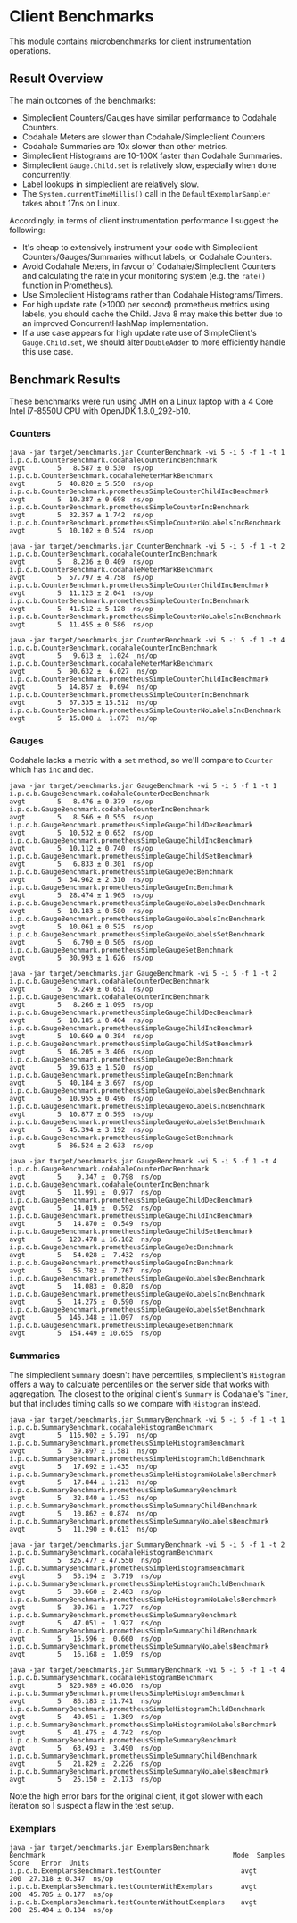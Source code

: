 # Client Benchmarks

This module contains microbenchmarks for client instrumentation operations.

## Result Overview

The main outcomes of the benchmarks:
* Simpleclient Counters/Gauges have similar performance to Codahale Counters.
* Codahale Meters are slower than Codahale/Simpleclient Counters
* Codahale Summaries are 10x slower than other metrics.
* Simpleclient Histograms are 10-100X faster than Codahale Summaries.
* Simpleclient `Gauge.Child.set` is relatively slow, especially when done concurrently.
* Label lookups in simpleclient are relatively slow.
* The `System.currentTimeMillis()` call in the `DefaultExemplarSampler` takes about 17ns on Linux.

Accordingly, in terms of client instrumentation performance I suggest the following:
* It's cheap to extensively instrument your code with Simpleclient Counters/Gauges/Summaries without labels, or Codahale Counters.
* Avoid Codahale Meters, in favour of Codahale/Simpleclient Counters and calculating the rate in your monitoring system (e.g. the `rate()` function in Prometheus).
* Use Simpleclient Histograms rather than Codahale Histograms/Timers.
* For high update rate (&gt;1000 per second) prometheus metrics using labels, you should cache the Child. Java 8 may make this better due to an improved ConcurrentHashMap implementation.
* If a use case appears for high update rate use of SimpleClient's `Gauge.Child.set`, we should alter `DoubleAdder` to more efficiently handle this use case.

## Benchmark Results

These benchmarks were run using JMH on a Linux laptop with a 4 Core Intel i7-8550U CPU with OpenJDK 1.8.0_292-b10.

### Counters
    java -jar target/benchmarks.jar CounterBenchmark -wi 5 -i 5 -f 1 -t 1
    i.p.c.b.CounterBenchmark.codahaleCounterIncBenchmark                    avgt        5   8.587 ± 0.530  ns/op
    i.p.c.b.CounterBenchmark.codahaleMeterMarkBenchmark                     avgt        5  40.820 ± 5.550  ns/op
    i.p.c.b.CounterBenchmark.prometheusSimpleCounterChildIncBenchmark       avgt        5  10.387 ± 0.698  ns/op
    i.p.c.b.CounterBenchmark.prometheusSimpleCounterIncBenchmark            avgt        5  32.357 ± 1.742  ns/op
    i.p.c.b.CounterBenchmark.prometheusSimpleCounterNoLabelsIncBenchmark    avgt        5  10.102 ± 0.524  ns/op

    java -jar target/benchmarks.jar CounterBenchmark -wi 5 -i 5 -f 1 -t 2
    i.p.c.b.CounterBenchmark.codahaleCounterIncBenchmark                    avgt        5   8.236 ± 0.409  ns/op
    i.p.c.b.CounterBenchmark.codahaleMeterMarkBenchmark                     avgt        5  57.797 ± 4.758  ns/op
    i.p.c.b.CounterBenchmark.prometheusSimpleCounterChildIncBenchmark       avgt        5  11.123 ± 2.041  ns/op
    i.p.c.b.CounterBenchmark.prometheusSimpleCounterIncBenchmark            avgt        5  41.512 ± 5.128  ns/op
    i.p.c.b.CounterBenchmark.prometheusSimpleCounterNoLabelsIncBenchmark    avgt        5  11.455 ± 0.586  ns/op

    java -jar target/benchmarks.jar CounterBenchmark -wi 5 -i 5 -f 1 -t 4
    i.p.c.b.CounterBenchmark.codahaleCounterIncBenchmark                    avgt        5   9.613 ±  1.024  ns/op
    i.p.c.b.CounterBenchmark.codahaleMeterMarkBenchmark                     avgt        5  90.632 ±  6.027  ns/op
    i.p.c.b.CounterBenchmark.prometheusSimpleCounterChildIncBenchmark       avgt        5  14.857 ±  0.694  ns/op
    i.p.c.b.CounterBenchmark.prometheusSimpleCounterIncBenchmark            avgt        5  67.335 ± 15.512  ns/op
    i.p.c.b.CounterBenchmark.prometheusSimpleCounterNoLabelsIncBenchmark    avgt        5  15.808 ±  1.073  ns/op

### Gauges

Codahale lacks a metric with a `set` method, so we'll compare to `Counter` which has `inc` and `dec`.

    java -jar target/benchmarks.jar GaugeBenchmark -wi 5 -i 5 -f 1 -t 1
    i.p.c.b.GaugeBenchmark.codahaleCounterDecBenchmark                  avgt        5   8.476 ± 0.379  ns/op
    i.p.c.b.GaugeBenchmark.codahaleCounterIncBenchmark                  avgt        5   8.566 ± 0.555  ns/op
    i.p.c.b.GaugeBenchmark.prometheusSimpleGaugeChildDecBenchmark       avgt        5  10.532 ± 0.652  ns/op
    i.p.c.b.GaugeBenchmark.prometheusSimpleGaugeChildIncBenchmark       avgt        5  10.112 ± 0.740  ns/op
    i.p.c.b.GaugeBenchmark.prometheusSimpleGaugeChildSetBenchmark       avgt        5   6.833 ± 0.301  ns/op
    i.p.c.b.GaugeBenchmark.prometheusSimpleGaugeDecBenchmark            avgt        5  34.962 ± 2.310  ns/op
    i.p.c.b.GaugeBenchmark.prometheusSimpleGaugeIncBenchmark            avgt        5  28.474 ± 1.965  ns/op
    i.p.c.b.GaugeBenchmark.prometheusSimpleGaugeNoLabelsDecBenchmark    avgt        5  10.183 ± 0.580  ns/op
    i.p.c.b.GaugeBenchmark.prometheusSimpleGaugeNoLabelsIncBenchmark    avgt        5  10.061 ± 0.525  ns/op
    i.p.c.b.GaugeBenchmark.prometheusSimpleGaugeNoLabelsSetBenchmark    avgt        5   6.790 ± 0.505  ns/op
    i.p.c.b.GaugeBenchmark.prometheusSimpleGaugeSetBenchmark            avgt        5  30.993 ± 1.626  ns/op

    java -jar target/benchmarks.jar GaugeBenchmark -wi 5 -i 5 -f 1 -t 2
    i.p.c.b.GaugeBenchmark.codahaleCounterDecBenchmark                  avgt        5   9.249 ± 0.651  ns/op
    i.p.c.b.GaugeBenchmark.codahaleCounterIncBenchmark                  avgt        5   8.266 ± 1.095  ns/op
    i.p.c.b.GaugeBenchmark.prometheusSimpleGaugeChildDecBenchmark       avgt        5  10.185 ± 0.404  ns/op
    i.p.c.b.GaugeBenchmark.prometheusSimpleGaugeChildIncBenchmark       avgt        5  10.669 ± 0.384  ns/op
    i.p.c.b.GaugeBenchmark.prometheusSimpleGaugeChildSetBenchmark       avgt        5  46.205 ± 3.406  ns/op
    i.p.c.b.GaugeBenchmark.prometheusSimpleGaugeDecBenchmark            avgt        5  39.633 ± 1.520  ns/op
    i.p.c.b.GaugeBenchmark.prometheusSimpleGaugeIncBenchmark            avgt        5  40.184 ± 3.697  ns/op
    i.p.c.b.GaugeBenchmark.prometheusSimpleGaugeNoLabelsDecBenchmark    avgt        5  10.955 ± 0.496  ns/op
    i.p.c.b.GaugeBenchmark.prometheusSimpleGaugeNoLabelsIncBenchmark    avgt        5  10.877 ± 0.595  ns/op
    i.p.c.b.GaugeBenchmark.prometheusSimpleGaugeNoLabelsSetBenchmark    avgt        5  45.394 ± 3.192  ns/op
    i.p.c.b.GaugeBenchmark.prometheusSimpleGaugeSetBenchmark            avgt        5  86.524 ± 2.633  ns/op

    java -jar target/benchmarks.jar GaugeBenchmark -wi 5 -i 5 -f 1 -t 4
    i.p.c.b.GaugeBenchmark.codahaleCounterDecBenchmark                  avgt        5    9.347 ±  0.798  ns/op
    i.p.c.b.GaugeBenchmark.codahaleCounterIncBenchmark                  avgt        5   11.991 ±  0.977  ns/op
    i.p.c.b.GaugeBenchmark.prometheusSimpleGaugeChildDecBenchmark       avgt        5   14.019 ±  0.592  ns/op
    i.p.c.b.GaugeBenchmark.prometheusSimpleGaugeChildIncBenchmark       avgt        5   14.870 ±  0.549  ns/op
    i.p.c.b.GaugeBenchmark.prometheusSimpleGaugeChildSetBenchmark       avgt        5  120.478 ± 16.162  ns/op
    i.p.c.b.GaugeBenchmark.prometheusSimpleGaugeDecBenchmark            avgt        5   54.028 ±  7.432  ns/op
    i.p.c.b.GaugeBenchmark.prometheusSimpleGaugeIncBenchmark            avgt        5   55.782 ±  7.767  ns/op
    i.p.c.b.GaugeBenchmark.prometheusSimpleGaugeNoLabelsDecBenchmark    avgt        5   14.083 ±  0.820  ns/op
    i.p.c.b.GaugeBenchmark.prometheusSimpleGaugeNoLabelsIncBenchmark    avgt        5   14.275 ±  0.590  ns/op
    i.p.c.b.GaugeBenchmark.prometheusSimpleGaugeNoLabelsSetBenchmark    avgt        5  146.348 ± 11.097  ns/op
    i.p.c.b.GaugeBenchmark.prometheusSimpleGaugeSetBenchmark            avgt        5  154.449 ± 10.655  ns/op

### Summaries

The simpleclient `Summary` doesn't have percentiles, simpleclient's `Histogram`
offers a way to calculate percentiles on the server side that works with aggregation.
The closest to the original client's `Summary` is Codahale's
`Timer`, but that includes timing calls so we compare with `Histogram` instead.

    java -jar target/benchmarks.jar SummaryBenchmark -wi 5 -i 5 -f 1 -t 1
    i.p.c.b.SummaryBenchmark.codahaleHistogramBenchmark                    avgt        5  116.902 ± 5.797  ns/op
    i.p.c.b.SummaryBenchmark.prometheusSimpleHistogramBenchmark            avgt        5   39.897 ± 1.581  ns/op
    i.p.c.b.SummaryBenchmark.prometheusSimpleHistogramChildBenchmark       avgt        5   17.692 ± 1.435  ns/op
    i.p.c.b.SummaryBenchmark.prometheusSimpleHistogramNoLabelsBenchmark    avgt        5   17.844 ± 1.213  ns/op
    i.p.c.b.SummaryBenchmark.prometheusSimpleSummaryBenchmark              avgt        5   32.840 ± 1.453  ns/op
    i.p.c.b.SummaryBenchmark.prometheusSimpleSummaryChildBenchmark         avgt        5   10.862 ± 0.874  ns/op
    i.p.c.b.SummaryBenchmark.prometheusSimpleSummaryNoLabelsBenchmark      avgt        5   11.290 ± 0.613  ns/op

    java -jar target/benchmarks.jar SummaryBenchmark -wi 5 -i 5 -f 1 -t 2
    i.p.c.b.SummaryBenchmark.codahaleHistogramBenchmark                    avgt        5  326.477 ± 47.550  ns/op
    i.p.c.b.SummaryBenchmark.prometheusSimpleHistogramBenchmark            avgt        5   53.194 ±  3.719  ns/op
    i.p.c.b.SummaryBenchmark.prometheusSimpleHistogramChildBenchmark       avgt        5   30.660 ±  2.403  ns/op
    i.p.c.b.SummaryBenchmark.prometheusSimpleHistogramNoLabelsBenchmark    avgt        5   30.361 ±  1.727  ns/op
    i.p.c.b.SummaryBenchmark.prometheusSimpleSummaryBenchmark              avgt        5   47.051 ±  1.927  ns/op
    i.p.c.b.SummaryBenchmark.prometheusSimpleSummaryChildBenchmark         avgt        5   15.596 ±  0.660  ns/op
    i.p.c.b.SummaryBenchmark.prometheusSimpleSummaryNoLabelsBenchmark      avgt        5   16.168 ±  1.059  ns/op

    java -jar target/benchmarks.jar SummaryBenchmark -wi 5 -i 5 -f 1 -t 4
    i.p.c.b.SummaryBenchmark.codahaleHistogramBenchmark                    avgt        5  820.989 ± 46.036  ns/op
    i.p.c.b.SummaryBenchmark.prometheusSimpleHistogramBenchmark            avgt        5   86.183 ± 11.741  ns/op
    i.p.c.b.SummaryBenchmark.prometheusSimpleHistogramChildBenchmark       avgt        5   40.051 ±  1.309  ns/op
    i.p.c.b.SummaryBenchmark.prometheusSimpleHistogramNoLabelsBenchmark    avgt        5   41.475 ±  4.742  ns/op
    i.p.c.b.SummaryBenchmark.prometheusSimpleSummaryBenchmark              avgt        5   63.493 ±  3.490  ns/op
    i.p.c.b.SummaryBenchmark.prometheusSimpleSummaryChildBenchmark         avgt        5   21.829 ±  2.226  ns/op
    i.p.c.b.SummaryBenchmark.prometheusSimpleSummaryNoLabelsBenchmark      avgt        5   25.150 ±  2.173  ns/op

Note the high error bars for the original client, it got slower with each iteration
so I suspect a flaw in the test setup.

### Exemplars

    java -jar target/benchmarks.jar ExemplarsBenchmark
    Benchmark                                               Mode  Samples   Score   Error  Units
    i.p.c.b.ExemplarsBenchmark.testCounter                    avgt      200  27.318 ± 0.347  ns/op
    i.p.c.b.ExemplarsBenchmark.testCounterWithExemplars       avgt      200  45.785 ± 0.177  ns/op
    i.p.c.b.ExemplarsBenchmark.testCounterWithoutExemplars    avgt      200  25.404 ± 0.184  ns/op
